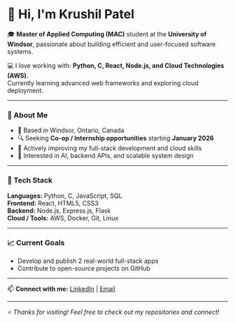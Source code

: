 # 👋 Hi, I'm Krushil Patel  

🎓 **Master of Applied Computing (MAC)** student at the **University of Windsor**, passionate about building efficient and user-focused software systems.  

💻 I love working with:
**Python, C, React, Node.js, and Cloud Technologies (AWS).**  
Currently learning advanced web frameworks and exploring cloud deployment.

---

### 🚀 About Me
- 📍 Based in Windsor, Ontario, Canada  
- 🔍 Seeking **Co-op / Internship opportunities** starting **January 2026**  
- 🌱 Actively improving my full-stack development and cloud skills  
- 🧩 Interested in AI, backend APIs, and scalable system design  

---

### 🧠 Tech Stack
**Languages:** Python, C, JavaScript, SQL  
**Frontend:** React, HTML5, CSS3  
**Backend:** Node.js, Express.js, Flask  
**Cloud / Tools:** AWS, Docker, Git, Linux  

---

### 📈 Current Goals
- Develop and publish 2 real-world full-stack apps  
- Contribute to open-source projects on GitHub  

---

📫 **Connect with me:**
[LinkedIn](https://www.linkedin.com/in/krushil-patel-109b31302) | [Email](mailto:patel9zb@uwindsor.ca)

---

⭐️ *Thanks for visiting! Feel free to check out my repositories and connect!*
